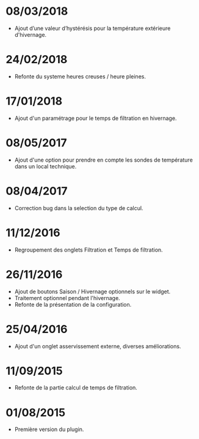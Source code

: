 08/03/2018
===

- Ajout d’une valeur d’hystérésis pour la température extérieure d'hivernage.

24/02/2018
===

- Refonte du systeme heures creuses / heure pleines.

17/01/2018
===

- Ajout d'un paramétrage pour le temps de filtration en hivernage.

08/05/2017
===

- Ajout d'une option pour prendre en compte les sondes de température dans un local technique.

08/04/2017
===

- Correction bug dans la selection du type de calcul.

11/12/2016
===

- Regroupement des onglets Filtration et Temps de filtration.

26/11/2016
===

- Ajout de boutons Saison / Hivernage optionnels sur le widget.
- Traitement optionnel pendant l'hivernage.
- Refonte de la présentation de la configuration.

25/04/2016
===

- Ajout d'un onglet asservissement externe, diverses améliorations.

11/09/2015
===

- Refonte de la partie calcul de temps de filtration.

01/08/2015
===

- Première version du plugin.
